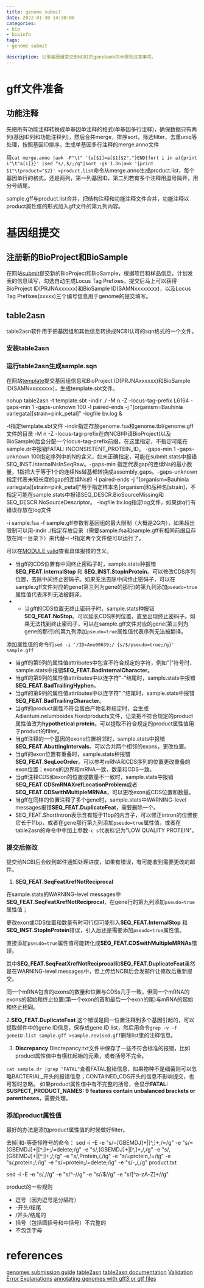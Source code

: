 ```yaml
---
title: genome submit
date: 2022-01-30 14:30:00
categories:
- bio
- bioinfo
tags:
- genome submit

description: 记录基因组提交到NCBI的genebank的步骤和注意事项。
---
```


<div align="middle"><music URL></div>



# gff文件准备
## 功能注释
先把所有功能注释转换成单基因单注释的格式(单基因多行注释)，确保数据只有两列(基因ID列和功能注释列)，然后合并merge，排序sort，筛选filter，去重uniq等处理，按照基因ID排序，生成单基因多行注释的merge.anno文件

用`cat merge.anno |awk -F"\t" '{a[$1]=a[$1]$2","}END{for( i in a){print i"\t"a[i]}}' |sed "s/,$/;/g"|sort -gk 1.3n|awk '{print $1"\tproduct="$2}' >product.list`命令从merge.anno生成product.list，每个基因单行的格式，还是两列，第一列基因ID，第二列若有多个注释用逗号隔开，用分号结尾。

sample.gff与product.list合并，把结构注释和功能注释文件合并，功能注释以product属性值的形式加入gff文件的第九列内容。



# 基因组提交
## 注册新的BioProject和BioSample
在网站[submit](https://submit.ncbi.nlm.nih.gov/subs/)提交新的BioProject和BioSample，根据项目和样品信息，计划发表的信息填写，勾选自动生成Locus Tag Prefixes。提交后马上可以获得BioProject ID(PRJNAxxxxxx)和BioSample ID(SAMNxxxxxxxx)，以及Locus Tag Prefixes(xxxxx)三个编号信息用于genome的提交填写。

## table2asn
table2asn软件用于把基因组和其他信息转换成NCBI认可的sqn格式的一个文件。

### 安装table2asn

### 运行table2asn生成sample.sqn

在网站[template](https://submit.ncbi.nlm.nih.gov/genbank/template/submission/)提交基因组信息和BioProject ID(PRJNAxxxxxx)和BioSample ID(SAMNxxxxxxxx)，生成template.sbt文件。



nohup table2asn -t template.sbt -indir ./ -M n -Z -locus-tag-prefix L6164 -gaps-min 1 -gaps-unknown 100 -l paired-ends -j "[organism=Bauhinia variegata][strain=pink_petal]" -logfile bv.log &

-t指定template.sbt文件
-indir指定存放genome.fsa和genome.tbl/genome.gff文件的目录
-M n
-Z
-locus-tag-prefix在向NCBI申请BioProject(以及BioSample)后会分配一个locus-tag-prefix前缀，在这里指定，不指定可能在sample.dr中报错FATAL: INCONSISTENT_PROTEIN_ID。
-gaps-min 1 -gaps-unknown 100指定序列中的N的含义，如未正确指定，可能在submit.stats中报错SEQ_INST.InternalNsInSeqRaw。-gaps-min 指定代表gap的连续Ns的最小数量，1指把大于等于1个的连续Ns碱基都转换成assembly_gaps。-gaps-unknown 指定代表未知长度的gap的连续Ns的
-l paired-ends
-j "[organism=Bauhinia variegata][strain=pink_petal]"用于指定样本名[organism]和品种名[strain]，不指定可能在sample.stats中报错SEQ_DESCR.BioSourceMissing和SEQ_DESCR.NoSourceDescriptor。
-logfile bv.log指定log文件，如果运q行有错误存放在log文件

-i sample.fsa -f sample.gff参数有基因组的最大限制（大概是2G内），如果超出限制可以用-indir ./指定存放目录（需要sample.fsa和sample.gff有相同前缀且存放在同一目录下）来代替-i -f指定两个文件便可以运行了。

可以在[MODULE valid](https://github.com/genome-vendor/sequin/blob/master/errmsg/valid.msg)查看具体报错的含义。

- 当gff的CDS位置有中间终止密码子时，sample.stats种报错**SEQ_FEAT.InternalStop** 和 **SEQ_INST.StopInProtein**。可以修改CDS序列位置，去除中间终止密码子。如果无法去除中间终止密码子，可以在sample.gff文件对应的gene(第三列为gene的那行)的第九列添加`pseudo=true`属性值代表序列无法被翻译。
- - 当gff的CDS位置无终止密码子时，sample.stats种报错**SEQ_FEAT.NoStop**。可以延长CDS序列位置，直至出现终止密码子。如果无法找到终止密码子，可以在sample.gff文件对应的gene(第三列为gene的那行)的第九列添加`pseudo=true`属性值代表序列无法被翻译。

添加属性值的命令行`sed -i '/ID=Ane00639;/ {s/$/pseudo=true;/g}' sample.gff`

- 当gff的第9列的属性值attributes中包含不符合规定的字符，例如"|"符号时，sample.stats中报错**SEQ_FEAT.BadInternalCharacter**。
- 当gff的第9列的属性值attributes中以连字符"-"结尾时，sample.stats中报错**SEQ_FEAT.BadTrailingHyphen**。
- 当gff的第9列的属性值attributes中以连字符":"结尾时，sample.stats中报错**SEQ_FEAT.BadTrailingCharacter**。
- 当gff的product属性不符合蛋白产物名称规定时，会生成Adiantum.nelumboides.fixedproducts文件，记录把不符合规定的product属性值改为**hypothetical protein**。可以提取不符合规定的product属性值用于product的filter。
- 当gff注释的一个基因的exons位置相邻时，sample.stats中报错**SEQ_FEAT.AbuttingIntervals**。可以合并两个相邻的exons，更改位置。
- 当gff的exon位置有重叠时，sample.stats种报错**SEQ_FEAT.SeqLocOrder**。可以参考mRNA和CDS序列的位置更改重叠的exon位置；exons的边界和mRNA一致，数量和CDS一致。
- 当gff注释CDS和exon的位置或数量不一致时，sample.stats中报错**SEQ_FEAT.CDSmRNAXrefLocationProblem**或者**SEQ_FEAT.CDSwithMultipleMRNAs**，可以更改exon或CDS位置和数量。
- 当gff在同样的位置注释了多个gene时，sample.stats中WARNING-level messages报错**SEQ_FEAT.DuplicateFeat**，需要删除一个。
- SEQ_FEAT.ShortIntron表示含有短于11bp的内含子，可以修正intron的位置使它长于11bp，或者在gene那行第九列添加`pseudo=true`属性值，或者在table2asn的命令中中加上参数`-c s`代表标记为"LOW QUALITY PROTEIN"。





### 提交后修改
提交给NCBI后会收到邮件通知处理进度，如果有错误，有可能收到需要更改的邮件。

1. **SEQ_FEAT.SeqFeatXrefNotReciprocal**

在sample.stats的WARNING-level messages中**SEQ_FEAT.SeqFeatXrefNotReciprocal**，在gene行的第九列添加`pseudo=true`属性值；

更改exon或CDS位置和数量有时可行但可能引入**SEQ_FEAT.InternalStop** 和 **SEQ_INST.StopInProtein**错误，引入后还是需要添加`pseudo=true`属性值。

直接添加`pseudo=true`属性值可能转化成**SEQ_FEAT.CDSwithMultipleMRNAs**错误。

其中**SEQ_FEAT.SeqFeatXrefNotReciprocal**和**SEQ_FEAT.DuplicateFeat**虽然是在WARNING-level messages中，但上传给NCBI后会发邮件让修改后重新提交。

同一个mRNA包含的exons的数量和位置与CDSs几乎一致，但同一个mRNA的exons的起始和终止位置(第一个exon的首和最后一个exon的尾)与mRNA的起始和终止相同。


2.**SEQ_FEAT.DuplicateFeat**
这个错误是同一位置注释到多个基因引起的，可以提取邮件中的gene ID信息，保存成gene ID list，然后用命令`grep -v -f geneID.list sample.gff >sample.revised.gff`删除list里的注释信息。


3. **Discrepancy**
Discrepancy.txt文件中保存了一些不符合标准的报错，比如product属性值中有横杠起始的元素，或者括号不完全。

`cat sample.dr |grep "FATAL"`查看FATAL报错信息，如果物种不是细菌则可以忽略BACTERIAL_开头的报错信息；CONTAINED_CDS开头的信息不影响提交，也可暂时忽略。
如果product属性值中有不完整的括号，会显示**FATAL: SUSPECT_PRODUCT_NAMES: 9 features contain unbalanced brackets or parentheses**，需要处理，


### 添加product属性值
最好的办法是添加product属性值的时候做好filter。


去掉|和-等奇怪符号的命令：
sed -i -E -e "s/=[GBEMDJ]+\|[^,]+,/=/g" -e "s/=[GBEMDJ]+\|[^;]+;/=delete;/g" -e "s/,[GBEMDJ]+\|[^,]+,/,/g" -e "s/,[GBEMDJ]+\|[^;]+;/;/g" -e "s/,Protein,/,/ig" -e "s/=protein,/=/ig" -e "s/,protein;/;/ig" -e "s/=protein;/=delete;/ig" -e "s/-,/,/g" product.txt


sed -i -E -e "s/,//g" -e "s/^-//g" -e "s/\/$//g" -e "s/[^a-zA-Z]+//g"

product的一些规则
- 逗号（因为逗号是分隔符）
- -开头/结尾
- /开头/结尾的
- 括号（包括圆括号和中括号）不完整的
- 不包含字母


# references
[genomes submission guide](https://www.ncbi.nlm.nih.gov/genbank/genomesubmit/)
[table2asn](https://www.ncbi.nlm.nih.gov/genbank/table2asn/)
[table2asn documentation](https://ftp.ncbi.nlm.nih.gov/asn1-converters/by_program/table2asn/DOCUMENTATION/)
[Validation Error Explanations](https://www.ncbi.nlm.nih.gov/genbank/genome_validation/#NoStop)
[annotating genomes with gff3 or gtf files](https://www.ncbi.nlm.nih.gov/genbank/genomes_gff/)